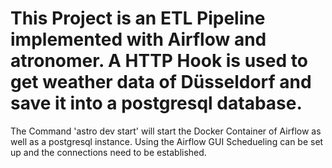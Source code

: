 
This Project is an ETL Pipeline implemented with Airflow and atronomer.
A HTTP Hook is used to get weather data of Düsseldorf and save it into a postgresql database.
========

The Command 'astro dev start' will start the Docker Container of Airflow as well as a postgresql instance.
Using the Airflow GUI Schedueling can be set up and the connections need to be established.

